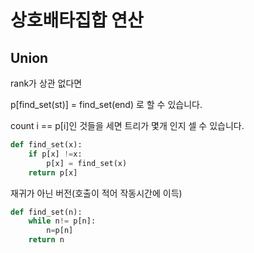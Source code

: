 # 상호배타집합 연산

## Union

rank가 상관 없다면

p[find_set(st)] = find_set(end) 로 할 수 있습니다.



count i == p[i]인 것들을 세면 트리가 몇개 인지 셀 수 있습니다.



```python
def find_set(x):
	if p[x] !=x:
		p[x] = find_set(x)
	return p[x]
```



재귀가 아닌 버전(호출이 적어 작동시간에 이득)

```python
def find_set(n):
	while n!= p[n]:
		n=p[n]
	return n
```

